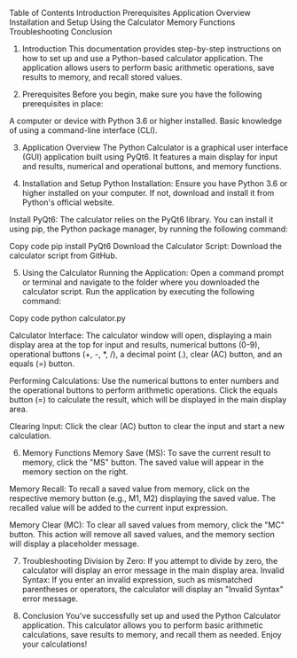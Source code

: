 Table of Contents
Introduction
Prerequisites
Application Overview
Installation and Setup
Using the Calculator
Memory Functions
Troubleshooting
Conclusion

1. Introduction
This documentation provides step-by-step instructions on how to set up and use a Python-based calculator application. The application allows users to perform basic arithmetic operations, save results to memory, and recall stored values.

2. Prerequisites
Before you begin, make sure you have the following prerequisites in place:

A computer or device with Python 3.6 or higher installed.
Basic knowledge of using a command-line interface (CLI).

3. Application Overview
The Python Calculator is a graphical user interface (GUI) application built using PyQt6. It features a main display for input and results, numerical and operational buttons, and memory functions.

4. Installation and Setup
Python Installation: Ensure you have Python 3.6 or higher installed on your computer. If not, download and install it from Python's official website.

Install PyQt6: The calculator relies on the PyQt6 library. You can install it using pip, the Python package manager, by running the following command:

Copy code
pip install PyQt6
Download the Calculator Script: Download the calculator script from GitHub.

5. Using the Calculator
Running the Application: Open a command prompt or terminal and navigate to the folder where you downloaded the calculator script. Run the application by executing the following command:

Copy code
python calculator.py

Calculator Interface: The calculator window will open, displaying a main display area at the top for input and results, numerical buttons (0-9), operational buttons (+, -, *, /), a decimal point (.), clear (AC) button, and an equals (=) button.

Performing Calculations: Use the numerical buttons to enter numbers and the operational buttons to perform arithmetic operations. Click the equals button (=) to calculate the result, which will be displayed in the main display area.

Clearing Input: Click the clear (AC) button to clear the input and start a new calculation.

6. Memory Functions
Memory Save (MS): To save the current result to memory, click the "MS" button. The saved value will appear in the memory section on the right.

Memory Recall: To recall a saved value from memory, click on the respective memory button (e.g., M1, M2) displaying the saved value. The recalled value will be added to the current input expression.

Memory Clear (MC): To clear all saved values from memory, click the "MC" button. This action will remove all saved values, and the memory section will display a placeholder message.

7. Troubleshooting
Division by Zero: If you attempt to divide by zero, the calculator will display an error message in the main display area.
Invalid Syntax: If you enter an invalid expression, such as mismatched parentheses or operators, the calculator will display an "Invalid Syntax" error message.

8. Conclusion
You've successfully set up and used the Python Calculator application. This calculator allows you to perform basic arithmetic calculations, save results to memory, and recall them as needed. Enjoy your calculations!




